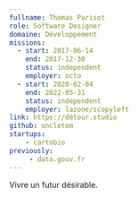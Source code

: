```yaml
---
fullname: Thomas Parisot
role: Software Designer
domaine: Développement
missions:
  - start: 2017-06-14
    end: 2017-12-30
    status: independent
    employer: octo
  - start: 2020-02-04
    end: 2022-05-31
    status: independent
    employer: lazone/scopyleft
link: https://détour.studio
github: oncletom
startups:
    - cartobio
previously:
     - data.gouv.fr
---
```


Vivre un futur désirable.

